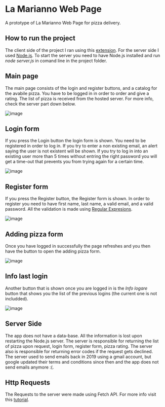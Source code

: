 # La Marianno Web Page

A prototype of La Marianno Web Page for pizza delivery.

## How to run the project

The client side of the project I ran using this [extension](https://github.com/ritwickdey/vscode-live-server-plus-plus "GitHub: Vscode Live Server++ (BETA)"). For the server side I used [Node.js](https://nodejs.org/en/about/ "About Node.js").
To start the server you need to have Node.js installed and run *node server.js* in comand line in the project folder.

## Main page

The main page consists of the login and register buttons, and a catalog for the avabile pizza. You have to be logged in in order to order and give a rating. The list of pizza is received from the hosted server. For more info, check the server part down below.


![image](https://user-images.githubusercontent.com/30511514/172068357-af4af46e-16f2-4626-a932-0578ad2696b8.png)

## Login form

If you press the Login button the login form is shown. You need to be registered in order to log in. If you try to enter a non existing email, an alert saying the user is not existent will be shown. If you try to log in into an existing user more than 5 times without entring the right password you will get a time-out that prevents you from trying again for a certain time.

![image](https://user-images.githubusercontent.com/30511514/172069118-1cbebef5-dda5-40c0-bd57-0e99a94ae760.png)

## Register form

If you press the Register button, the Register form is shown. In order to register you need to have first name, last name, a valid email, and a valid password. All the validation is made using [Regular Expresions](https://www.youtube.com/playlist?list=PL55RiY5tL51ryV3MhCbH8bLl7O_RZGUUE "Regular Expresions Tutorial YouTube Playlist").

![image](https://user-images.githubusercontent.com/30511514/172069961-b1c5ffaa-4c73-435b-8b33-570364026571.png)

## Adding pizza form

Once you have logged in successfully the page refreshes and you then have the button to open the adding pizza form.

![image](https://user-images.githubusercontent.com/30511514/172069577-b223e31d-dde3-4b23-ae14-b544789d0f3a.png)

## Info last login

Another button that is shown once you are logged in is the *Info logare* button that shows you the list of the previous logins (the current one is not includded). 

![image](https://user-images.githubusercontent.com/30511514/172069637-85f5fbbd-18da-4986-a496-56ac8da39405.png)

## Server Side

The app does not have a data-base. All the information is lost upon restarting the Node.js server. The server is responsible for returning the list of pizza upon request, login form, register form, pizza rating. The server also is responsible for returning error codes if the request gets declined. The server used to send emails back in 2019 using a gmail account, but google updated their terms and conditions since then and the app does not send emails anymore :(.

## Http Requests

The Requests to the server were made using Fetch API. For more info visit this [tutorial](https://www.youtube.com/watch?v=23hrM4saaMk "Fetch API tutorial").
